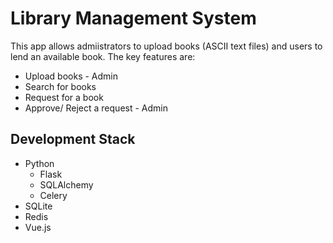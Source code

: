 # Library Management System
This app allows admiistrators to upload books (ASCII text files) and users to lend an available book. The key features are:
- Upload books - Admin
- Search for books
- Request for a book
- Approve/ Reject a request - Admin

## Development Stack
- Python
  - Flask
  - SQLAlchemy
  - Celery
- SQLite
- Redis
- Vue.js
